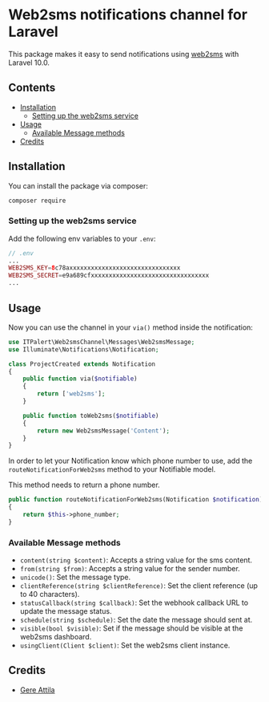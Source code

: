 # Web2sms notifications channel for Laravel

This package makes it easy to send notifications using [web2sms](https://www.web2sms.ro/) with Laravel 10.0.

## Contents

- [Installation](#installation)
	- [Setting up the web2sms service](#setting-up-the-web2sms-service)
- [Usage](#usage)
	- [Available Message methods](#available-message-methods)
- [Credits](#credits)


## Installation

You can install the package via composer:

``` bash
composer require 
```

### Setting up the web2sms service

Add the following env variables to your `.env`:

```php
// .env
...
WEB2SMS_KEY=8c78axxxxxxxxxxxxxxxxxxxxxxxxxxxxxxx
WEB2SMS_SECRET=e9a689cfxxxxxxxxxxxxxxxxxxxxxxxxxxxxxxxxx
...
```

## Usage

Now you can use the channel in your `via()` method inside the notification:

``` php
use ITPalert\Web2smsChannel\Messages\Web2smsMessage;
use Illuminate\Notifications\Notification;

class ProjectCreated extends Notification
{
    public function via($notifiable)
    {
        return ['web2sms'];
    }

    public function toWeb2sms($notifiable)
    {
        return new Web2smsMessage('Content');
    }
}
```

In order to let your Notification know which phone number to use, add the `routeNotificationForWeb2sms` method to your Notifiable model.

This method needs to return a phone number.

```php
public function routeNotificationForWeb2sms(Notification $notification)
{
    return $this->phone_number;
}
```

### Available Message methods

- `content(string $content)`: Accepts a string value for the sms content.
- `from(string $from)`: Accepts a string value for the sender number.
- `unicode()`: Set the message type.
- `clientReference(string $clientReference)`: Set the client reference (up to 40 characters).
- `statusCallback(string $callback)`: Set the webhook callback URL to update the message status.
- `schedule(string $schedule)`: Set the date the message should sent at.
- `visible(bool $visible)`: Set if the message should be visible at the web2sms dashboard.
- `usingClient(Client $client)`: Set the web2sms client instance.

## Credits

- [Gere Attila](https://github.com/itpalert)